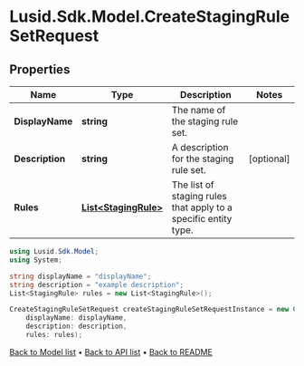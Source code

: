 # Lusid.Sdk.Model.CreateStagingRuleSetRequest

## Properties

Name | Type | Description | Notes
------------ | ------------- | ------------- | -------------
**DisplayName** | **string** | The name of the staging rule set. | 
**Description** | **string** | A description for the staging rule set. | [optional] 
**Rules** | [**List&lt;StagingRule&gt;**](StagingRule.md) | The list of staging rules that apply to a specific entity type. | 

```csharp
using Lusid.Sdk.Model;
using System;

string displayName = "displayName";
string description = "example description";
List<StagingRule> rules = new List<StagingRule>();

CreateStagingRuleSetRequest createStagingRuleSetRequestInstance = new CreateStagingRuleSetRequest(
    displayName: displayName,
    description: description,
    rules: rules);
```

[Back to Model list](../README.md#documentation-for-models) &#8226; [Back to API list](../README.md#documentation-for-api-endpoints) &#8226; [Back to README](../README.md)
